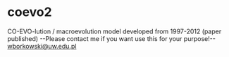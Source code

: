 # coevo2
CO-EVO-lution / macroevolution model developed from 1997-2012 (paper published) 
--Please contact me if you want use this for your purpose!--
wborkowski@uw.edu.pl
